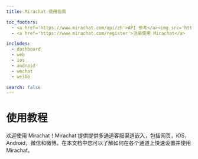 ```yaml
---
title: Mirachat 使用指南

toc_footers:
  - <a href='https://www.mirachat.com/api/zh'>API 参考</a><img src='https://www.mirachat.com/documentation/source/images/book.png' class='sidebar_img'>
  - <a href='https://www.mirachat.com/register'>注册使用 Mirachat</a>

includes:
  - dashboard
  - web
  - ios
  - android
  - wechat
  - weibo

search: false
---
```


# 使用教程

欢迎使用 Mirachat！Mirachat 提供提供多通道客服渠道嵌入，包括网页，iOS，Android，微信和微博。在本文档中您可以了解如何在各个通道上快速设置并使用 Mirachat。

